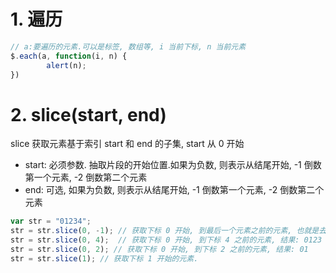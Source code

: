 # 1. 遍历

```js
// a:要遍历的元素.可以是标签, 数组等, i 当前下标, n 当前元素
$.each(a, function(i, n) {
		alert(n);
})
```



# 2. slice(start, end)

slice 获取元素基于索引 start 和 end 的子集, start 从 0 开始

- start: 必须参数. 抽取片段的开始位置.如果为负数, 则表示从结尾开始, -1 倒数第一个元素, -2 倒数第二个元素
- end: 可选, 如果为负数, 则表示从结尾开始, -1 倒数第一个元素, -2 倒数第二个元素

```js
var str = "01234";
str = str.slice(0, -1); // 获取下标 0 开始, 到最后一个元素之前的元素, 也就是去除最后一位. 结果: 0123
str = str.slice(0, 4);	// 获取下标 0 开始, 到下标 4 之前的元素, 结果: 0123
str = str.slice(0, 2); // 获取下标 0 开始, 到下标 2 之前的元素, 结果: 01
str = str.slice(1); // 获取下标 1 开始的元素.
```

